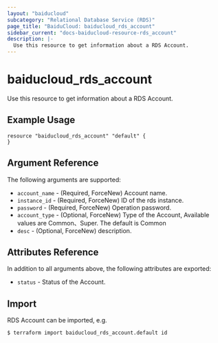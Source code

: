 ```yaml
---
layout: "baiducloud"
subcategory: "Relational Database Service (RDS)"
page_title: "BaiduCloud: baiducloud_rds_account"
sidebar_current: "docs-baiducloud-resource-rds_account"
description: |-
  Use this resource to get information about a RDS Account.
---
```


# baiducloud_rds_account

Use this resource to get information about a RDS Account.

## Example Usage

```hcl
resource "baiducloud_rds_account" "default" {
}
```

## Argument Reference

The following arguments are supported:

* `account_name` - (Required, ForceNew) Account name.
* `instance_id` - (Required, ForceNew) ID of the rds instance.
* `password` - (Required, ForceNew) Operation password.
* `account_type` - (Optional, ForceNew) Type of the Account, Available values are Common、Super. The default is Common
* `desc` - (Optional, ForceNew) description.

## Attributes Reference

In addition to all arguments above, the following attributes are exported:

* `status` - Status of the Account.


## Import

RDS Account can be imported, e.g.

```hcl
$ terraform import baiducloud_rds_account.default id
```

